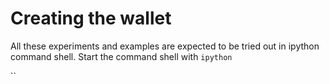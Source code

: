 # Creating the wallet

All these experiments and examples are expected to be tried out in ipython command shell. Start the command shell with `ipython`

\`\`


